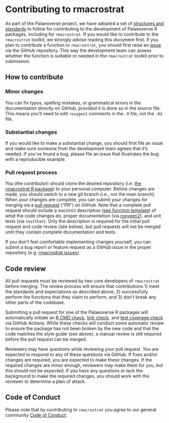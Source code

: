 # Contributing to rmacrostrat

As part of the Palaeoverse project, we have adopted a set of [structures and standards](https://palaeoverse.palaeoverse.org/articles/structure-and-standards.html) to follow for contributing to the development of Palaeoverse R packages, including for `rmacrostrat`. If you would like to contribute to the `rmacrostrat` toolkit, we strongly advise reading this document first. If you plan to contribute a function to `rmacrostrat`, you should first raise an [issue](https://github.com/palaeoverse/rmacrostrat/issues) via the GitHub repository. This way the development team can assess whether the function is suitable or needed in the `rmacrostrat` toolkit prior to submission.

## How to contribute

### Minor changes

You can fix typos, spelling mistakes, or grammatical errors in the documentation directly on GitHub, provided it is done so in the source file. This means you’ll need to edit `roxygen2` comments in the `.R` file, not the `.Rd` file.

### Substantial changes

If you would like to make a substantial change, you should first file an issue and make sure someone from the development team agrees that it’s needed. If you’ve found a bug, please file an issue that illustrates the bug with a reproducible example.

### Pull request process

You (the contributor) should clone the desired repository (i.e. [the rmacrostrat R package](https://github.com/palaeoverse/rmacrostrat)) to your personal computer. Before changes are made, you should switch to a new git branch (i.e., not the main branch). When your changes are complete, you can submit your changes for merging via a [pull request](https://docs.github.com/en/pull-requests/collaborating-with-pull-requests/proposing-changes-to-your-work-with-pull-requests/about-pull-requests) (“PR”) on GitHub. Note that a complete pull request should include a succinct description ([see function template](https://github.com/palaeoverse/rmacrostrat/blob/main/pull_request_template.md)) of what the code changes do, proper documentation (via [roxygen2](https://roxygen2.r-lib.org)), and unit tests (via `testthat`). Only the description is required for the initial pull request and code review (see below), but pull requests will not be merged until they contain complete documentation and tests.

If you don't feel comfortable implementing changes yourself, you can submit a bug report or feature request as a GitHub issue in the proper repository (e.g. [rmacrostrat issues](https://github.com/palaeoverse/rmacrostrat/issues)).

## Code review
All pull requests must be reviewed by two core developers of `rmacrostrat` before merging. The review process will ensure that contributions 1) meet the standards and expectations as described above, 2) successfully perform the functions that they claim to perform, and 3) don't break any other parts of the codebase.

Submitting a pull request for one of the Palaeoverse R packages will automatically initiate an [R CMD check]( https://r-pkgs.org/check.html), [lintr check](https://lintr.r-lib.org/index.html), and [test coverage check](https://github.com/r-lib/covr) via GitHub Actions. While these checks will conduct some automatic review to ensure the package has not been broken by the new code and that the code matches the style guide (see above), a manual review is still required before the pull request can be merged.

Reviewers may have questions while reviewing your pull request. You are expected to respond to any of these questions via GitHub. If fixes and/or changes are required, you are expected to make these changes. If the required changes are minor enough, reviewers may make them for you, but this should not be expected. If you have any questions or lack the background to make the required changes, you should work with the reviewer to determine a plan of attack.

## Code of Conduct

Please note that by contributing to `rmacrostrat` you agree to our general community [Code of Conduct](https://rmacrostrat.palaeoverse.org/CODE_OF_CONDUCT.html).
